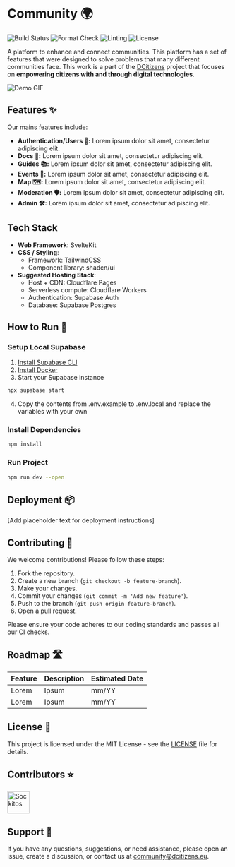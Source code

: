 # Community 🌍

![Build Status](https://img.shields.io/badge/build-passing-brightgreen)
![Format Check](https://img.shields.io/badge/format-check-brightgreen)
![Linting](https://img.shields.io/badge/linting-passing-brightgreen)
![License](https://img.shields.io/badge/license-MIT-blue)

A platform to enhance and connect communities. This platform has a set of features that were designed to solve problems that many different communities face. This work is a part of the [DCitizens](https://dcitizens.eu) project that focuses on **empowering citizens with and through digital technologies**.

![Demo GIF](https://placehold.co/600x400?text=Hello\nWorld)

## Features ✨

Our mains features include:

- **Authentication/Users 🔑:**
  Lorem ipsum dolor sit amet, consectetur adipiscing elit.
- **Docs 📝:**
  Lorem ipsum dolor sit amet, consectetur adipiscing elit.
- **Guides 📚:**
  Lorem ipsum dolor sit amet, consectetur adipiscing elit.
- **Events 📅:**
  Lorem ipsum dolor sit amet, consectetur adipiscing elit.
- **Map 🗺️:**
  Lorem ipsum dolor sit amet, consectetur adipiscing elit.
- **Moderation 🛡️:**
  Lorem ipsum dolor sit amet, consectetur adipiscing elit.
- **Admin 🛠️:**
  Lorem ipsum dolor sit amet, consectetur adipiscing elit.

## Tech Stack

- **Web Framework**: SvelteKit
- **CSS / Styling**:
  - Framework: TailwindCSS
  - Component library: shadcn/ui
- **Suggested Hosting Stack**:
  - Host + CDN: Cloudflare Pages
  - Serverless compute: Cloudflare Workers
  - Authentication: Supabase Auth
  - Database: Supabase Postgres

## How to Run 🚀

### Setup Local Supabase

1. [Install Supabase CLI](https://supabase.com/docs/guides/cli/getting-started)
2. [Install Docker](https://docs.docker.com/engine/install)
3. Start your Supabase instance

```bash
npx supabase start
```

4. Copy the contents from .env.example to .env.local and replace the variables with your own

### Install Dependencies

```bash
npm install
```

### Run Project

```bash
npm run dev --open
```

## Deployment 📦

[Add placeholder text for deployment instructions]

## Contributing 🤝

We welcome contributions! Please follow these steps:

1. Fork the repository.
2. Create a new branch (`git checkout -b feature-branch`).
3. Make your changes.
4. Commit your changes (`git commit -m 'Add new feature'`).
5. Push to the branch (`git push origin feature-branch`).
6. Open a pull request.

Please ensure your code adheres to our coding standards and passes all our CI checks.

## Roadmap 🛣️

| Feature | Description | Estimated Date |
| ------- | ----------- | -------------- |
| Lorem   | Ipsum       | mm/YY          |
| Lorem   | Ipsum       | mm/YY          |

## License 📄

This project is licensed under the MIT License - see the [LICENSE](LICENSE) file for details.

## Contributors ⭐

<a href="https://github.com/Sockitos"><img src="https://github.com/Sockitos.png" width="50" height="50" alt="Sockitos"/></a>

## Support 📧

If you have any questions, suggestions, or need assistance, please open an issue, create a discussion, or contact us at [community@dcitizens.eu](mailto:community@dcitizens.eu).
